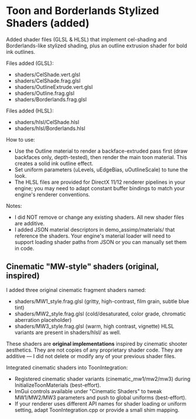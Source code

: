 Toon and Borderlands Stylized Shaders (added)
============================================
Added shader files (GLSL & HLSL) that implement cel-shading and Borderlands-like stylized shading,
plus an outline extrusion shader for bold ink outlines.

Files added (GLSL):
  - shaders/CelShade.vert.glsl
  - shaders/CelShade.frag.glsl
  - shaders/OutlineExtrude.vert.glsl
  - shaders/Outline.frag.glsl
  - shaders/Borderlands.frag.glsl

Files added (HLSL):
  - shaders/hlsl/CelShade.hlsl
  - shaders/hlsl/Borderlands.hlsl

How to use:
  - Use the Outline material to render a backface-extruded pass first (draw backfaces only, depth-tested),
    then render the main toon material. This creates a solid ink outline effect.
  - Set uniform parameters (uLevels, uEdgeBias, uOutlineScale) to tune the look.
  - The HLSL files are provided for DirectX 11/12 renderer pipelines in your engine; you may need to adapt
    constant buffer bindings to match your engine's renderer conventions.

Notes:
  - I did NOT remove or change any existing shaders. All new shader files are additive.
  - I added JSON material descriptors in demo_assimp/materials/ that reference the shaders. Your engine's
    material loader will need to support loading shader paths from JSON or you can manually set them in code.

Cinematic "MW-style" shaders (original, inspired)
-------------------------------------------------
I added three original cinematic fragment shaders named:
  - shaders/MW1_style.frag.glsl  (gritty, high-contrast, film grain, subtle blue tint)
  - shaders/MW2_style.frag.glsl  (cold/desaturated, color grade, chromatic aberration placeholder)
  - shaders/MW3_style.frag.glsl  (warm, high contrast, vignette)
HLSL variants are present in shaders/hlsl/ as well.

These shaders are **original implementations** inspired by cinematic shooter aesthetics.
They are not copies of any proprietary shader code. They are additive — I did not delete or modify
any of your previous shader files.

Integrated cinematic shaders into ToonIntegration:
- Registered cinematic shader variants (cinematic_mw1/mw2/mw3) during InitializeToonMaterials (best-effort).
- ImGui controls available under "Cinematic Shaders" to tweak MW1/MW2/MW3 parameters and push to global uniforms (best-effort).
- If your renderer uses different API names for shader loading or uniform setting, adapt ToonIntegration.cpp or provide a small shim mapping.

